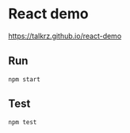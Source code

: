 # React demo
https://talkrz.github.io/react-demo

## Run
```
npm start
```

## Test
```
npm test
```
